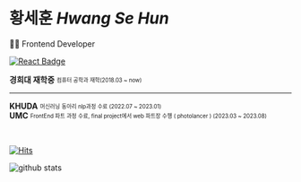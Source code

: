# 황세훈 *Hwang Se Hun*
👩‍💻 Frontend Developer  
  
[![React Badge](https://img.shields.io/badge/React-61DAFB?style=flat-square&logo=React&logoColor=white)](https://reactjs.org/)
  

**경희대 재학중**  <sub><sup>컴퓨터 공학과 재학(2018.03 ~ now)</sup></sub>  

---

**KHUDA** <sub><sup>머신러닝 동아리 nlp과정 수료 (2022.07 ~ 2023.01)</sup></sub>  
**UMC** <sub><sup> FrontEnd 파트 과정 수료, final project에서 web 파트장 수행 ( photolancer ) (2023.03 ~ 2023.08)</sup></sub>  
  
<br>

[![Hits](https://hits.seeyoufarm.com/api/count/incr/badge.svg?url=https%3A%2F%2Fgithub.com%2Fdseehun&count_bg=%2379C83D&title_bg=%23555555&icon=&icon_color=%23E7E7E7&title=hits&edge_flat=false)](https://hits.seeyoufarm.com)

<div>
  
  ![github stats](https://github-readme-stats.vercel.app/api?username=seehun)

</div>
